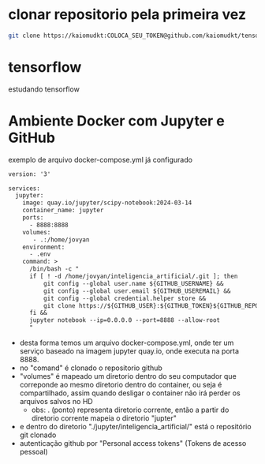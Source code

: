 # clonar repositorio pela primeira vez
```bash
git clone https://kaiomudkt:COLOCA_SEU_TOKEN@github.com/kaiomudkt/tensorflow.git
```

# tensorflow

estudando tensorflow

# Ambiente Docker com Jupyter e GitHub
exemplo de arquivo docker-compose.yml já configurado

```txt
version: '3'

services:
  jupyter:
    image: quay.io/jupyter/scipy-notebook:2024-03-14
    container_name: jupyter
    ports:
      - 8888:8888
    volumes:
       - .:/home/jovyan
    environment:
      - .env
    command: >
      /bin/bash -c "
      if [ ! -d /home/jovyan/inteligencia_artificial/.git ]; then
          git config --global user.name ${GITHUB_USERNAME} &&
          git config --global user.email ${GITHUB_USEREMAIL} &&
          git config --global credential.helper store &&
          git clone https://${GITHUB_USER}:${GITHUB_TOKEN}${GITHUB_REPO}
      fi &&
      jupyter notebook --ip=0.0.0.0 --port=8888 --allow-root
      "
```

* desta forma temos um arquivo docker-compose.yml, onde ter um serviço baseado na imagem jupyter quay.io, 
onde executa na porta 8888. 
* no "comand" é clonado o repositorio github
* "volumes" é mapeado um diretorio dentro do seu computador que correponde ao mesmo diretorio dentro do container, ou seja é compartilhado, assim quando desligar o container não irá perder os arquivos salvos no HD
    * obs: . (ponto) representa diretorio corrente, então a partir do diretorio corrente mapeia o diretorio "jupter"
* e dentro do diretorio "./jupyter/inteligencia_artificial/" está o repositório git clonado
* autenticação github por "Personal access tokens" (Tokens de acesso pessoal)
